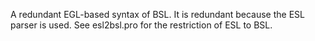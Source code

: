 A redundant EGL-based syntax of BSL.
It is redundant because the ESL parser is used.
See esl2bsl.pro for the restriction of ESL to BSL.
